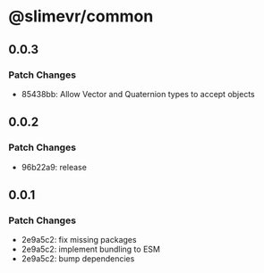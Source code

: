 # @slimevr/common

## 0.0.3

### Patch Changes

- 85438bb: Allow Vector and Quaternion types to accept objects

## 0.0.2

### Patch Changes

- 96b22a9: release

## 0.0.1

### Patch Changes

- 2e9a5c2: fix missing packages
- 2e9a5c2: implement bundling to ESM
- 2e9a5c2: bump dependencies
